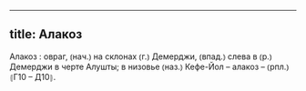 
---
title: Алакоз
---
Алакоз
: овраг, ⦅нач.⦆ на склонах ⦅г.⦆ Демерджи, ⦅впад.⦆ слева в ⦅р.⦆ Демерджи в черте Алушты; в низовье ⦅наз.⦆ Кефе-Йол – алакоз – ⦅рпл.⦆ ⦃Г10 – Д10⦄.
